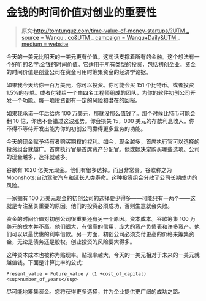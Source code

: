 # 金钱的时间价值对创业的重要性

> 原文:[http://tomtunguz.com/time-value-of-money-startups/?UTM _ source = Wanqu . co&UTM _ campaign = Wanqu+Daily&UTM _ medium = website](http://tomtunguz.com/time-value-of-money-startups/?utm_source=wanqu.co&utm_campaign=Wanqu+Daily&utm_medium=website)

今天的一美元比明天的一美元更有价值。这句话支撑着所有的金融。这个想法有一个好听的名字:金钱的时间价值。它适用于所有类型的投资，包括初创企业。资金的时间价值是创业公司在资金可用时筹集资金的经济学论据。

如果我今天给你一百万美元，你可以投资。你可能会买 151 个比特币。或者投资 1.5%的存单。或者付钱给一个由四名工程师组成的团队，为你的软件初创公司开发一个功能。每一项投资都有一定的风险和潜在的回报。

如果我承诺一年后给你 100 万美元，那就没那么值钱了。那个时候比特币可能会翻 10 倍，你也不会错过这波涨势。你会损失 15，000 美元的存款利息收入。你不得不等待开发出能为你的初创公司赢得更多业务的功能。

今天的现金赋予持有者购买期权的权利。如今，现金越多，首席执行官可以选择的投资组合就越广。首席执行官是首席资产分配官。他或她决定购买哪些选项。公司的现金越多，选择就越多。

谷歌有 1020 亿美元现金。他们有很多选择。而且非常贵。谷歌称之为 Moonshots:自动驾驶汽车和延长人类寿命。这种投资组合分散了公司长期成功的风险。

一家拥有 100 万美元现金的初创公司的选择要少得多——可能只有一两个——这就是专注至关重要的原因。他们的投资必须成功，否则生意就会失败。

资金的时间价值对初创公司很重要还有另一个原因。资本成本。谷歌筹集 100 万美元的成本并不高。他们很大，有很高的信用，庞大的资产负债表和许多资产。他们可以以最优惠的利率借款。另一方面，初创公司必须支付更高的价格来筹集资金，无论是债务还是股权。创业投资的风险要大得多。

这种资本成本也被称为贴现率。贴现率越大，今天的一美元相对于未来的一美元就越值钱。下面是计算比率的公式:

`Present_value = Future_value / (1 +cost_of_capital) <sup>number_of_years</sup>`

尽可能地筹集资金。您将获得更多选择，并为企业提供更广阔的成功之路。